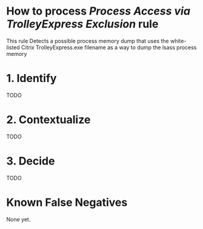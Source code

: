 # How to process *Process Access via TrolleyExpress Exclusion* rule
This rule Detects a possible process memory dump that uses the white-listed Citrix TrolleyExpress.exe filename as a way to dump the lsass process memory

# 1. Identify
TODO

# 2. Contextualize
TODO

# 3. Decide
TODO

# Known False Negatives
None yet.

